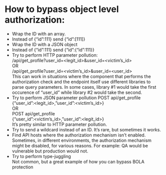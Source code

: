 # How to bypass object level authorization:

 * Wrap the ID with an array.
 * Instead of {“id”:111} send {“id”:[111]}
 * Wrap the ID with a JSON object
 * Instead of {“id”:111} send {“id”:{“id”:111}}
 * Try to perform HTTP parameter pollution:  
 /api/get_profile?user_id=<legit_id>&user_id=<victim’s_id>  
 OR  
 /api/get_profile?user_id=<victim’s_id>&user_id=<user_id>  
 This can work in situations where the component that performs the authorization check and the endpoint itself use different libraries to parse query parameters. In some cases, library #1 would take the first occurence of “user_id” while library #2 would take the second.
 * Try to perform JSON parameter pollution
 POST api/get_profile  
 {“user_id”:<legit_id>,”user_id”:<victim’s_id>}  
 OR  
 POST api/get_profile  
 {“user_id”:<victim’s_id>,”user_id”:<legit_id>}  
 It’s pretty similar to HTTP parameter pollution.  
 * Try to send a wildcard instead of an ID. It’s rare, but sometimes it works.
 * Find API hosts where the authorization mechanism isn’t enabled. Sometimes, in different environments, the authorization mechanism might be disabled, for various reasons. For example: QA would be vulnerable but production would not.
 * Try to perform type-juggling  
 Not common, but a great example of how you can bypass BOLA protection
